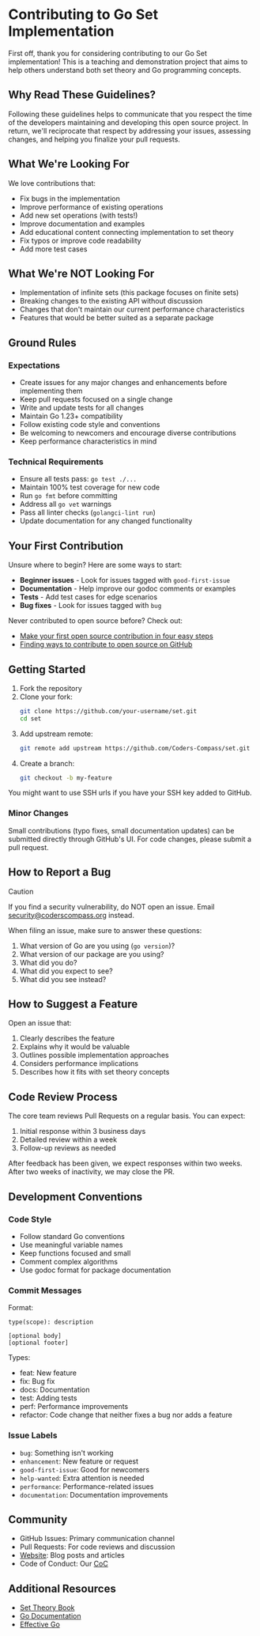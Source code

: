 # Contributing to Go Set Implementation

First off, thank you for considering contributing to our Go Set implementation! This is a teaching and demonstration project that aims to help others understand both set theory and Go programming concepts.

## Why Read These Guidelines?

Following these guidelines helps to communicate that you respect the time of the developers maintaining and developing this open source project. In return, we'll reciprocate that respect by addressing your issues, assessing changes, and helping you finalize your pull requests.

## What We're Looking For

We love contributions that:

- Fix bugs in the implementation
- Improve performance of existing operations
- Add new set operations (with tests!)
- Improve documentation and examples
- Add educational content connecting implementation to set theory
- Fix typos or improve code readability
- Add more test cases

## What We're NOT Looking For

- Implementation of infinite sets (this package focuses on finite sets)
- Breaking changes to the existing API without discussion
- Changes that don't maintain our current performance characteristics
- Features that would be better suited as a separate package

## Ground Rules

### Expectations

- Create issues for any major changes and enhancements before implementing them
- Keep pull requests focused on a single change
- Write and update tests for all changes
- Maintain Go 1.23+ compatibility
- Follow existing code style and conventions
- Be welcoming to newcomers and encourage diverse contributions
- Keep performance characteristics in mind

### Technical Requirements

- Ensure all tests pass: `go test ./...`
- Maintain 100% test coverage for new code
- Run `go fmt` before committing
- Address all `go vet` warnings
- Pass all linter checks (`golangci-lint run`)
- Update documentation for any changed functionality

## Your First Contribution

Unsure where to begin? Here are some ways to start:

- **Beginner issues** - Look for issues tagged with `good-first-issue`
- **Documentation** - Help improve our godoc comments or examples
- **Tests** - Add test cases for edge scenarios
- **Bug fixes** - Look for issues tagged with `bug`

Never contributed to open source before? Check out:
- [Make your first open source contribution in four easy steps](https://github.com/readme/guides/first-oss-contribution)
- [Finding ways to contribute to open source on GitHub](https://docs.github.com/en/get-started/exploring-projects-on-github/finding-ways-to-contribute-to-open-source-on-github)

## Getting Started

1. Fork the repository
2. Clone your fork:
   ```bash
   git clone https://github.com/your-username/set.git
   cd set
   ```
3. Add upstream remote:
   ```bash
   git remote add upstream https://github.com/Coders-Compass/set.git
   ```
4. Create a branch:
   ```bash
   git checkout -b my-feature
   ```

You might want to use SSH urls if you have your SSH key added to GitHub.

### Minor Changes

Small contributions (typo fixes, small documentation updates) can be submitted directly through GitHub's UI. For code changes, please submit a pull request.

## How to Report a Bug

> [!CAUTION]
> If you find a security vulnerability, do NOT open an issue. Email security@coderscompass.org instead.

When filing an issue, make sure to answer these questions:

1. What version of Go are you using (`go version`)?
2. What version of our package are you using?
3. What did you do?
4. What did you expect to see?
5. What did you see instead?

## How to Suggest a Feature

Open an issue that:
1. Clearly describes the feature
2. Explains why it would be valuable
3. Outlines possible implementation approaches
4. Considers performance implications
5. Describes how it fits with set theory concepts

## Code Review Process

The core team reviews Pull Requests on a regular basis. You can expect:

1. Initial response within 3 business days
2. Detailed review within a week
3. Follow-up reviews as needed

After feedback has been given, we expect responses within two weeks. After two weeks of inactivity, we may close the PR.

## Development Conventions

### Code Style

- Follow standard Go conventions
- Use meaningful variable names
- Keep functions focused and small
- Comment complex algorithms
- Use godoc format for package documentation

### Commit Messages

Format:
```
type(scope): description

[optional body]
[optional footer]
```

Types:
- feat: New feature
- fix: Bug fix
- docs: Documentation
- test: Adding tests
- perf: Performance improvements
- refactor: Code change that neither fixes a bug nor adds a feature

### Issue Labels

- `bug`: Something isn't working
- `enhancement`: New feature or request
- `good-first-issue`: Good for newcomers
- `help-wanted`: Extra attention is needed
- `performance`: Performance-related issues
- `documentation`: Documentation improvements

## Community

- GitHub Issues: Primary communication channel
- Pull Requests: For code reviews and discussion
- [Website](https://coderscompass.org): Blog posts and articles
- Code of Conduct: Our [CoC](/CODE_OF_CONDUCT.md)

## Additional Resources

- [Set Theory Book](https://coderscompass.org/books/set-theory-for-beginners)
- [Go Documentation](https://golang.org/doc/)
- [Effective Go](https://golang.org/doc/effective_go.html)
